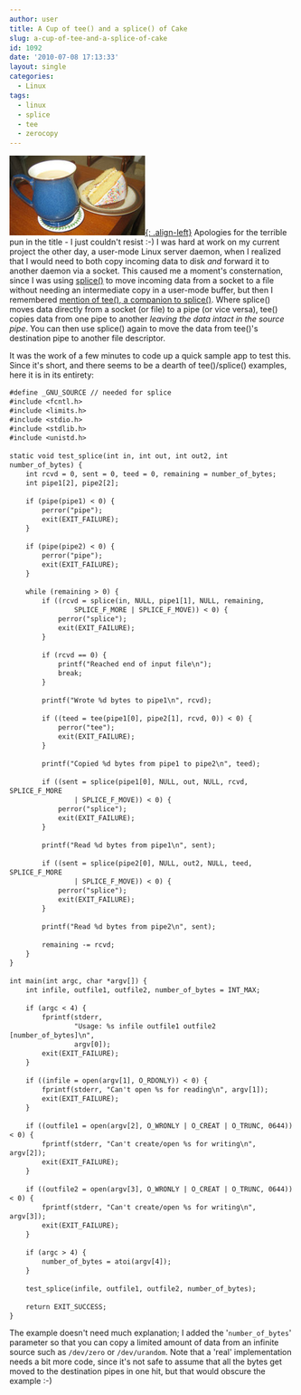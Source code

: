 ```yaml
---
author: user
title: A Cup of tee() and a splice() of Cake
slug: a-cup-of-tee-and-a-splice-of-cake
id: 1092
date: '2010-07-08 17:13:33'
layout: single
categories:
  - Linux
tags:
  - linux
  - splice
  - tee
  - zerocopy
---
```


[!["A Cup of Tea and a Slice of Cake"](images/teacake.jpg "Credit to dajobe for the photo - click the image for the original"){: .align-left}](http://www.flickr.com/photos/dajobe/145598710/) Apologies for the terrible pun in the title - I just couldn't resist :-) I was hard at work on my current project the other day, a user-mode Linux server daemon, when I realized that I would need to both copy incoming data to disk _and_ forward it to another daemon via a socket. This caused me a moment's consternation, since I was using [splice()](zero-copy-in-linux-with-sendfile-and-splice) to move incoming data from a socket to a file without needing an intermediate copy in a user-mode buffer, but then I remembered [mention of tee(), a companion to splice()](http://kerneltrap.org/node/6505). Where splice() moves data directly from a socket (or file) to a pipe (or vice versa), tee() copies data from one pipe to another _leaving the data intact in the source pipe_. You can then use splice() again to move the data from tee()'s destination pipe to another file descriptor.

It was the work of a few minutes to code up a quick sample app to test this. Since it's short, and there seems to be a dearth of tee()/splice() examples, here it is in its entirety:

```
#define _GNU_SOURCE // needed for splice
#include <fcntl.h>
#include <limits.h>
#include <stdio.h>
#include <stdlib.h>
#include <unistd.h>

static void test_splice(int in, int out, int out2, int number_of_bytes) {
    int rcvd = 0, sent = 0, teed = 0, remaining = number_of_bytes;
    int pipe1[2], pipe2[2];

    if (pipe(pipe1) < 0) {
        perror("pipe");
        exit(EXIT_FAILURE);
    }

    if (pipe(pipe2) < 0) {
        perror("pipe");
        exit(EXIT_FAILURE);
    }

    while (remaining > 0) {
        if ((rcvd = splice(in, NULL, pipe1[1], NULL, remaining,
                SPLICE_F_MORE | SPLICE_F_MOVE)) < 0) {
            perror("splice");
            exit(EXIT_FAILURE);
        }

        if (rcvd == 0) {
            printf("Reached end of input file\n");
            break;
        }

        printf("Wrote %d bytes to pipe1\n", rcvd);

        if ((teed = tee(pipe1[0], pipe2[1], rcvd, 0)) < 0) {
            perror("tee");
            exit(EXIT_FAILURE);
        }

        printf("Copied %d bytes from pipe1 to pipe2\n", teed);

        if ((sent = splice(pipe1[0], NULL, out, NULL, rcvd, SPLICE_F_MORE
                | SPLICE_F_MOVE)) < 0) {
            perror("splice");
            exit(EXIT_FAILURE);
        }

        printf("Read %d bytes from pipe1\n", sent);

        if ((sent = splice(pipe2[0], NULL, out2, NULL, teed, SPLICE_F_MORE
                | SPLICE_F_MOVE)) < 0) {
            perror("splice");
            exit(EXIT_FAILURE);
        }

        printf("Read %d bytes from pipe2\n", sent);

        remaining -= rcvd;
    }
}

int main(int argc, char *argv[]) {
    int infile, outfile1, outfile2, number_of_bytes = INT_MAX;

    if (argc < 4) {
        fprintf(stderr,
                "Usage: %s infile outfile1 outfile2 [number_of_bytes]\n",
                argv[0]);
        exit(EXIT_FAILURE);
    }

    if ((infile = open(argv[1], O_RDONLY)) < 0) {
        fprintf(stderr, "Can't open %s for reading\n", argv[1]);
        exit(EXIT_FAILURE);
    }

    if ((outfile1 = open(argv[2], O_WRONLY | O_CREAT | O_TRUNC, 0644)) < 0) {
        fprintf(stderr, "Can't create/open %s for writing\n", argv[2]);
        exit(EXIT_FAILURE);
    }

    if ((outfile2 = open(argv[3], O_WRONLY | O_CREAT | O_TRUNC, 0644)) < 0) {
        fprintf(stderr, "Can't create/open %s for writing\n", argv[3]);
        exit(EXIT_FAILURE);
    }

    if (argc > 4) {
        number_of_bytes = atoi(argv[4]);
    }

    test_splice(infile, outfile1, outfile2, number_of_bytes);

    return EXIT_SUCCESS;
}

```

The example doesn't need much explanation; I added the '`number_of_bytes`' parameter so that you can copy a limited amount of data from an infinite source such as `/dev/zero` or `/dev/urandom`. Note that a 'real' implementation needs a bit more code, since it's not safe to assume that all the bytes get moved to the destination pipes in one hit, but that would obscure the example :-)